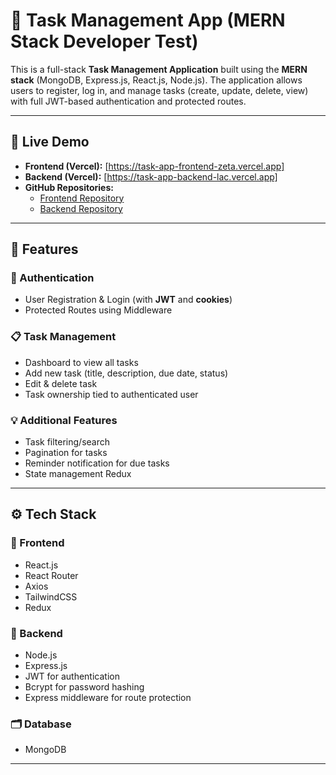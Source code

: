 # 📝 Task Management App (MERN Stack Developer Test)

This is a full-stack **Task Management Application** built using the **MERN stack** (MongoDB, Express.js, React.js, Node.js). The application allows users to register, log in, and manage tasks (create, update, delete, view) with full JWT-based authentication and protected routes.

---

## 🚀 Live Demo

- **Frontend (Vercel):** [https://task-app-frontend-zeta.vercel.app]
- **Backend (Vercel):** [https://task-app-backend-lac.vercel.app]
- **GitHub Repositories:**
  - [Frontend Repository](https://github.com/Aeyan786/Task_app-frontend.git)
  - [Backend Repository](https://github.com/Aeyan786/Task_app_backend.git)

---

## 📌 Features

### 🔐 Authentication
- User Registration & Login (with **JWT** and **cookies**)
- Protected Routes using Middleware

### 📋 Task Management
- Dashboard to view all tasks
- Add new task (title, description, due date, status)
- Edit & delete task
- Task ownership tied to authenticated user

### 💡 Additional Features 
- Task filtering/search 
- Pagination for tasks 
- Reminder notification for due tasks
- State management Redux

---

## ⚙️ Tech Stack

### 🧩 Frontend
- React.js
- React Router
- Axios
- TailwindCSS 
- Redux 

### 🔧 Backend
- Node.js
- Express.js
- JWT for authentication
- Bcrypt for password hashing
- Express middleware for route protection

### 🗂️ Database
- MongoDB

---
